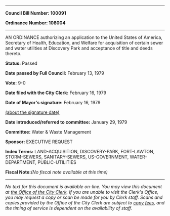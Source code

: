 

********

**Council Bill Number: 100091**
   
**Ordinance Number: 108004**
********

 AN ORDINANCE authorizing an application to the United States of America, Secretary of Health, Education, and Welfare for acquisition of certain sewer and water utilities at Discovery Park and acceptance of title and deeds thereto.

**Status:** Passed
   
**Date passed by Full Council:** February 13, 1979
   
**Vote:** 9-0
   
**Date filed with the City Clerk:** February 16, 1979
   
**Date of Mayor's signature:** February 16, 1979
   
[(about the signature date)](/~public/approvaldate.htm)
   
   
   
**Date introduced/referred to committee:** January 29, 1979
   
**Committee:** Water & Waste Management
   
**Sponsor:** EXECUTIVE REQUEST
   
   
**Index Terms:** LAND-ACQUISITION, DISCOVERY-PARK, FORT-LAWTON, STORM-SEWERS, SANITARY-SEWERS, US-GOVERNMENT, WATER-DEPARTMENT, PUBLIC-UTILITIES

**Fiscal Note:**_(No fiscal note available at this time)_
********

_No text for this document is available on-line. You may view this document at [the Office of the City Clerk](http://www.seattle.gov/leg/clerk/contactUs.htm). If you are unable to visit the Clerk's Office, you may request a copy or scan be made for you by Clerk staff. Scans and copies provided by the Office of the City Clerk are subject to [copy fees](http://clerk.seattle.gov/~public/clerkfees.htm), and the timing of service is dependent on the availability of staff._

